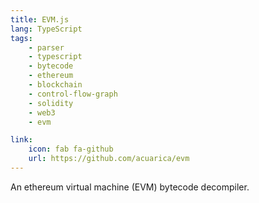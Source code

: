 ```yaml
---
title: EVM.js
lang: TypeScript
tags:
    - parser
    - typescript
    - bytecode
    - ethereum
    - blockchain
    - control-flow-graph
    - solidity
    - web3
    - evm

link:
    icon: fab fa-github
    url: https://github.com/acuarica/evm
---
```


An ethereum virtual machine (EVM) bytecode decompiler.
